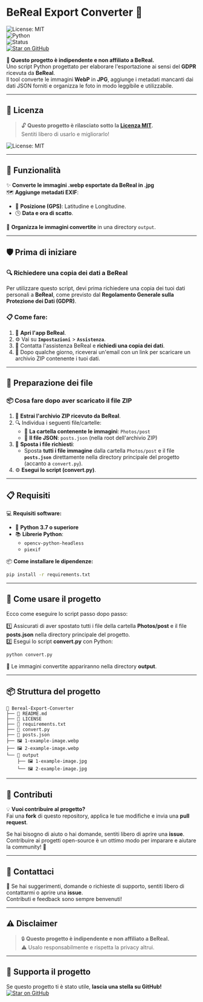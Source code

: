 # **BeReal Export Converter 📸**
![License: MIT](https://img.shields.io/badge/License-MIT-green)  
![Python](https://img.shields.io/badge/Python-3.7%2B-blue)  
![Status](https://img.shields.io/badge/Status-Stable-success)  
[![Star on GitHub](https://img.shields.io/github/stars/mrgenty/BeReal-Export-Converter.svg?style=social)](https://github.com/mrgenty/BeReal-Export-Converter/stargazers)  

**🔗 Questo progetto è indipendente e non affiliato a BeReal.**  
Uno script Python progettato per elaborare l'esportazione ai sensi del **GDPR** ricevuta da **BeReal**.  
Il tool converte le immagini **WebP** in **JPG**, aggiunge i metadati mancanti dai dati JSON forniti e organizza le foto in modo leggibile e utilizzabile.  

---

## 📜 **Licenza**
> 🔓 **Questo progetto è rilasciato sotto la [Licenza MIT](LICENSE).**  
Sentiti libero di usarlo e migliorarlo!  

![License: MIT](https://img.shields.io/badge/License-MIT-green)  

---

## 🌟 **Funzionalità**
✨ **Converte le immagini .webp esportate da BeReal in .jpg**  
🗺️ **Aggiunge metadati EXIF**:  
- 📍 **Posizione (GPS)**: Latitudine e Longitudine.  
- 🕒 **Data e ora di scatto**.  

📂 **Organizza le immagini convertite** in una directory `output`.  

---

## 🛡️ **Prima di iniziare**
### 🔍 **Richiedere una copia dei dati a BeReal**
Per utilizzare questo script, devi prima richiedere una copia dei tuoi dati personali a **BeReal**, come previsto dal **Regolamento Generale sulla Protezione dei Dati (GDPR)**.

### 📋 **Come fare:**
1. 📲 **Apri l'app BeReal**.  
2. ⚙️ Vai su **`Impostazioni`** > **`Assistenza`**.  
3. 📝 Contatta l'assistenza BeReal e **richiedi una copia dei dati**.  
4. 📩 Dopo qualche giorno, riceverai un'email con un link per scaricare un archivio ZIP contenente i tuoi dati.  

---

## 📂 **Preparazione dei file**
### 📦 **Cosa fare dopo aver scaricato il file ZIP**
1. 📂 **Estrai l'archivio ZIP ricevuto da BeReal**.  
2. 🔍 Individua i seguenti file/cartelle:  
   - 📁 **La cartella contenente le immagini**: `Photos/post`  
   - 📄 **Il file JSON**: `posts.json` (nella root dell'archivio ZIP)  
3. 🚚 **Sposta i file richiesti**:  
   - Sposta **tutti i file immagine** dalla cartella `Photos/post` e il file **`posts.json`** direttamente nella directory principale del progetto (accanto a `convert.py`).  
4. ⚙️ **Esegui lo script (convert.py)**.  

---

## 📋 **Requisiti**
💻 **Requisiti software:**  
- 🐍 **Python 3.7 o superiore**  
- 📚 **Librerie Python**:  
  - `opencv-python-headless`  
  - `piexif`  

📦 **Come installare le dipendenze:**  
```bash
pip install -r requirements.txt
```

---

## 🚀 **Come usare il progetto**
Ecco come eseguire lo script passo dopo passo:  

1️⃣ Assicurati di aver spostato tutti i file della cartella **Photos/post** e il file **posts.json** nella directory principale del progetto.  
2️⃣ Esegui lo script **convert.py** con Python:  
```bash
python convert.py
```
📂 Le immagini convertite appariranno nella directory **output**.  

---

## 📦 **Struttura del progetto**
```
📂 Bereal-Export-Converter
├── 📄 README.md
├── 📄 LICENSE
├── 📄 requirements.txt
├── 📄 convert.py
├── 📄 posts.json
├── 🖼️ 1-example-image.webp
├── 🖼️ 2-example-image.webp
└── 📂 output
    ├── 🖼️ 1-example-image.jpg
    └── 🖼️ 2-example-image.jpg
```

---

## 🙌 **Contributi**
💡 **Vuoi contribuire al progetto?**  
Fai una **fork** di questo repository, applica le tue modifiche e invia una **pull request**.  

Se hai bisogno di aiuto o hai domande, sentiti libero di aprire una **issue**.  
Contribuire ai progetti open-source è un ottimo modo per imparare e aiutare la community! 🚀  

---

## 📣 **Contattaci**
📧 Se hai suggerimenti, domande o richieste di supporto, sentiti libero di contattarmi o aprire una **issue**.  
Contributi e feedback sono sempre benvenuti!  

---

## ⚠️ **Disclaimer**
> 🔒 **Questo progetto è indipendente e non affiliato a BeReal.**  
> ⚠️ Usalo responsabilmente e rispetta la privacy altrui.  

---

## 💖 **Supporta il progetto**
Se questo progetto ti è stato utile, **lascia una stella su GitHub!**  
[![Star on GitHub](https://img.shields.io/github/stars/mrgenty/BeReal-Export-Converter.svg?style=social)](https://github.com/mrgenty/BeReal-Export-Converter/stargazers)  
